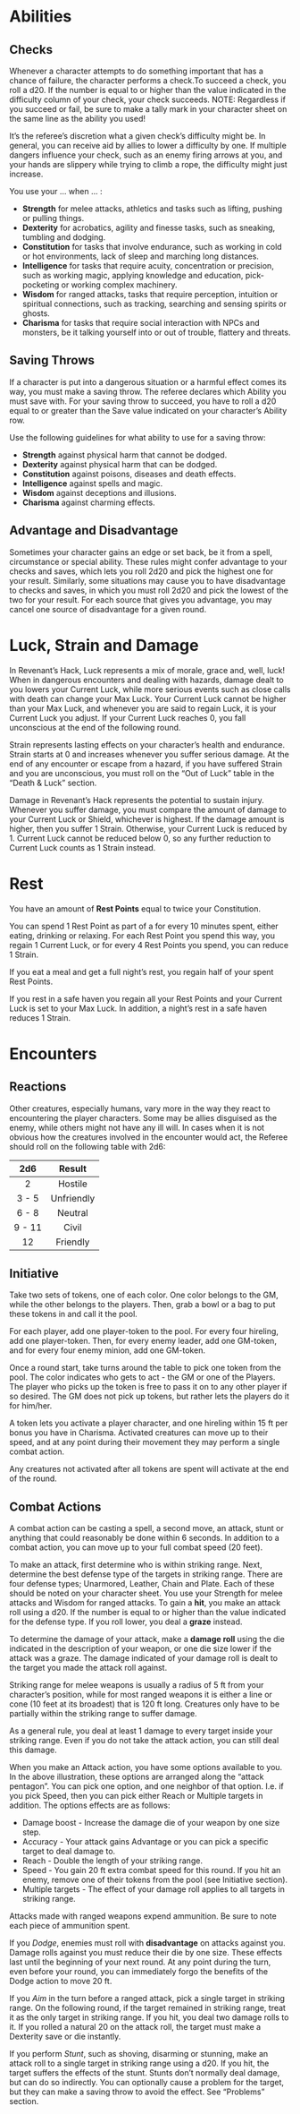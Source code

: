 # Abilities

## Checks
Whenever a character attempts to do something important that has a chance of failure, the character performs a check.To succeed a check, you roll a d20. If the number is equal to or higher than the value indicated in the difficulty column of your check, your check succeeds. NOTE: Regardless if you succeed or fail, be sure to make a tally mark in your character sheet on the same line as the ability you used! 

It’s the referee’s discretion what a given check’s difficulty might be. In general, you can receive aid by allies to lower a difficulty by one. If multiple dangers influence your check, such as an enemy firing arrows at you, and your hands are slippery while trying to climb a rope, the difficulty might just increase. 

You use your … when ... :
* **Strength** for melee attacks, athletics and tasks such as lifting, pushing or pulling things.  
* **Dexterity** for acrobatics, agility and finesse tasks, such as sneaking, tumbling and dodging.
* **Constitution** for tasks that involve endurance, such as working in cold or hot environments, lack of sleep and marching long distances.
* **Intelligence** for tasks that require acuity, concentration or precision, such as working magic, applying knowledge and education, pick-pocketing or working complex machinery.
* **Wisdom** for ranged attacks, tasks that require perception, intuition or spiritual connections, such as tracking, searching and sensing spirits or ghosts. 
* **Charisma** for tasks that require social interaction with NPCs and monsters, be it talking yourself into or out of trouble, flattery and threats. 

## Saving Throws
If a character is put into a dangerous situation or a harmful effect comes its way, you must make a saving throw. The referee declares which Ability you must save with. For your saving throw to succeed, you have to roll a d20 equal to or greater than the Save value  indicated on your character’s Ability row. 

Use the following guidelines for what ability to use for a saving throw:
* **Strength** against physical harm that cannot be dodged.
* **Dexterity** against physical harm that can be dodged.
* **Constitution** against poisons, diseases and death effects. 
* **Intelligence** against spells and magic.
* **Wisdom** against deceptions and illusions.
* **Charisma** against charming effects. 

## Advantage and Disadvantage
Sometimes your character gains an edge or set back, be it from a spell, circumstance or special ability. These rules might confer advantage to your checks and saves, which lets you roll 2d20 and pick the highest one for your result. Similarly, some situations may cause you to have disadvantage to checks and saves, in which you must roll 2d20 and pick the lowest of the two for your result. For each source that gives you advantage, you may cancel one source of disadvantage for a given round. 

# Luck, Strain and Damage
In Revenant’s Hack, Luck represents a mix of morale, grace and, well, luck!  When in dangerous encounters and dealing with hazards, damage dealt to you lowers your Current Luck, while more serious events such as close calls with death can change your Max Luck. Your Current Luck cannot be higher than your Max Luck, and whenever you are said to regain Luck, it is your Current Luck you adjust. If your Current Luck reaches 0, you fall unconscious at the end of the following round. 

Strain represents lasting effects on your character’s health and endurance. Strain starts at 0 and increases whenever you suffer serious damage. At the end of any encounter or escape from a hazard, if you have suffered Strain and you are unconscious, you must roll on the “Out of Luck” table in the “Death & Luck” section.  

Damage in Revenant’s Hack represents the potential to sustain injury. Whenever you suffer damage, you must compare the  amount of damage to your Current Luck or Shield, whichever is highest. If the damage amount is higher, then you suffer 1 Strain. Otherwise, your Current Luck is reduced by 1. Current Luck cannot be reduced below 0, so any further reduction to Current Luck counts as 1 Strain instead. 

# Rest

You have an amount of **Rest Points** equal to twice your Constitution. 

You can spend 1 Rest Point as part of a for every 10 minutes spent, either eating, drinking or relaxing. For each Rest Point you spend this way, you regain 1 Current Luck, or for every 4 Rest Points you spend, you can reduce 1 Strain.

If you eat a meal and get a full night’s rest, you regain half of your spent Rest Points. 

If you rest in a safe haven  you regain all your Rest Points and your Current Luck is set to your Max Luck. In addition, a night’s rest in a safe haven reduces 1 Strain. 

# Encounters
## Reactions
Other creatures, especially humans, vary more in the way they react to encountering the player characters. Some may be allies disguised as the enemy, while others might not have any ill will. In cases when it is not obvious how the creatures involved in the encounter would act, the Referee should roll on the following table with 2d6:

|2d6 |Result|
|:---:|:---:|
| 2 | Hostile |
|3 - 5| Unfriendly |
| 6 - 8 | Neutral |
| 9 - 11 | Civil |
| 12 | Friendly |

## Initiative
Take two sets of tokens, one of each color. One color belongs to the GM, while the other belongs to the players. Then, grab a bowl or a bag to put these tokens in and call it the pool. 

For each player, add one player-token to the pool. For every four hireling, add one player-token. Then, for every enemy leader, add one GM-token, and for every four enemy minion, add one GM-token. 

Once a round start, take turns around the table to pick one token from the pool. The color indicates who gets to act - the GM or one of the Players. The player who picks up the token is free to pass it on to any other player if so desired. The GM does not pick up tokens, but rather lets the players do it for him/her. 

A token lets you activate a player character, and one hireling within 15 ft per bonus you have in Charisma. Activated creatures can move up to their speed, and at any point during their movement they may perform a single combat action. 

Any creatures not activated after all tokens are spent will activate at the end of the round. 

## Combat Actions

A combat action can be casting a spell, a second move, an attack, stunt or anything that could reasonably be done within 6 seconds. In addition to a combat action, you can move up to your full combat speed (20 feet).

To make an attack, first determine who is within striking range. Next, determine the best defense type of the targets in striking range. There are four defense types; Unarmored, Leather, Chain and Plate. Each of these should be noted on your character sheet. You use your Strength for melee attacks and Wisdom for ranged attacks. To gain a **hit**, you make an attack roll using a d20. If the number is equal to or higher than the value indicated for the defense type. If you roll lower, you deal a **graze** instead. 

To determine the damage of your attack, make a **damage roll** using the die indicated in the description of your weapon, or one die size lower if the attack was a graze. The damage indicated of your damage roll is dealt to the target you made the attack roll against. 

Striking range for melee weapons is usually a radius of 5 ft from your character’s position, while for most ranged weapons it is either a line or cone (10 feet at its broadest) that is 120 ft long. Creatures only have to be partially within the striking range to suffer damage. 

As a general rule, you deal at least 1 damage to every target inside your striking range. Even if you do not take the attack action, you can still deal this damage. 

When you make an Attack action, you have some options available to you. In the above illustration, these options are arranged along the “attack pentagon”. You can pick one option, and one neighbor of that option. I.e.  if you pick Speed, then you can pick either Reach or Multiple targets in addition. The options effects are as follows:
* Damage boost - Increase the damage die of your weapon by one size step. 
* Accuracy - Your attack gains Advantage or you can pick a specific target to deal damage to.
* Reach - Double the length of your striking range. 
* Speed - You gain 20 ft extra combat speed for this round. If you hit an enemy, remove one of their tokens from the pool (see Initiative section). 
* Multiple targets - The effect of your damage roll applies to all targets in striking range. 

Attacks made with ranged weapons expend ammunition. Be sure to note each piece of ammunition spent. 

If you *Dodge*, enemies must roll with **disadvantage** on attacks against you. Damage rolls against you must reduce their die by one size. These effects last until the beginning of your next round. At any point during the turn, even before your round, you can immediately forgo the benefits of the Dodge action to move 20 ft. 

If you *Aim* in the turn before a ranged attack, pick a single target in striking range. On the following round, if the target remained in striking range, treat it as the only target in striking range. If you hit, you deal two damage rolls to it. If you rolled a natural 20 on the attack roll, the target must make a Dexterity save or die instantly. 

If you perform *Stunt*, such as shoving, disarming or stunning, make an attack roll to a single target in striking range using a d20. If you hit, the target suffers the effects of the stunt. Stunts don’t normally deal damage, but can do so indirectly. You can optionally cause a problem for the target, but they can make a saving throw to avoid the effect.  See “Problems” section.

